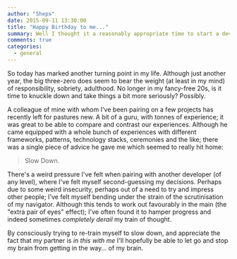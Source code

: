 ```yaml
---
author: "Sheps"
date: 2015-09-11 13:30:00
title: "Happy Birthday to me..."
summary: Well I thought it a reasonably appropriate time to start a development blog on this, the day of my 30th birthday. I'll definitely attempt to keep this up to date with any musings I may have, at least once a week (gulp...)
comments: true
categories:
  - general
---
```


So today has marked another turning point in my life. Although just another year, the big three-zero does seem to
bear the weight (at least in my mind) of responsibility, sobriety, adulthood. No longer in my fancy-free 20s, is it
time to knuckle down and take things a bit more seriously? Possibly.

A colleague of mine with whom I've been pairing on a few projects has recently left for pastures new. A bit of a guru,
with tonnes of experience; it was great to be able to compare and contrast our experiences. Although he came equipped
with a whole bunch of experiences with different frameworks, patterns, technology stacks, ceremonies and the like;
there was a single piece of advice he gave me which seemed to really hit home:

> Slow Down.

There's a weird pressure I've felt when pairing with another developer (of any level), where I've felt myself second-guessing
my decisions. Perhaps due to some weird insecurity, perhaps out of a need to try and impress other people; I've felt
myself bending under the strain of the scrutinisation of my navigator. Although this tends to work out favourably in
the main (the "extra pair of eyes" effect); I've often found it to hamper progress and indeed sometimes _completely derail_
my train of thought.

By consciously trying to re-train myself to slow down, and appreciate the fact that my partner is _in this with me_
I'll hopefully be able to let go and stop my brain from getting in the way... of my brain.
